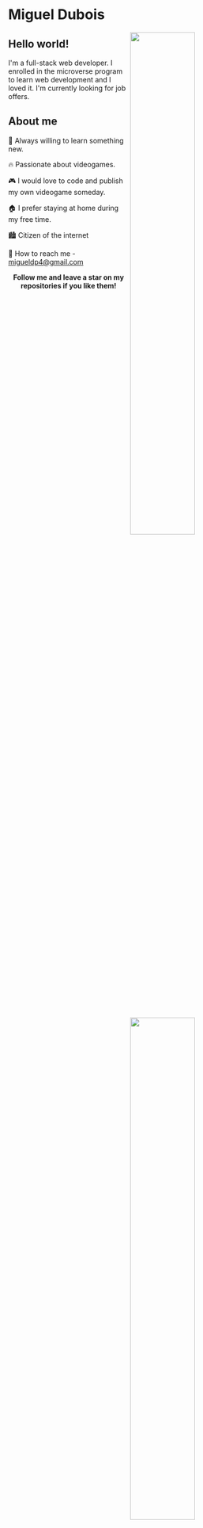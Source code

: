 # Miguel Dubois
<img src="https://github-readme-stats.vercel.app/api?username=migueldp4&show_icons=true" width=51% align="right">
<img src="https://github-readme-stats.vercel.app/api/top-langs/?username=migueldp4&exclude_repo=catalogue-statistics&layout=compact" width=51% align="right">


## Hello world!
  I'm a full-stack web developer. I enrolled in the microverse program to learn web development and I loved it. I'm currently looking for job offers.
  
## About me

  :open_book: Always willing to learn something new.

  :fire: Passionate about videogames.

  :video_game: I would love to code and publish my own videogame someday.

  :house: I prefer staying at home during my free time.

  :cityscape: Citizen of the internet

  :email: How to reach me - migueldp4@gmail.com

<p align="center"><b>Follow me and leave a star on my repositories if you like them!</b></p>
